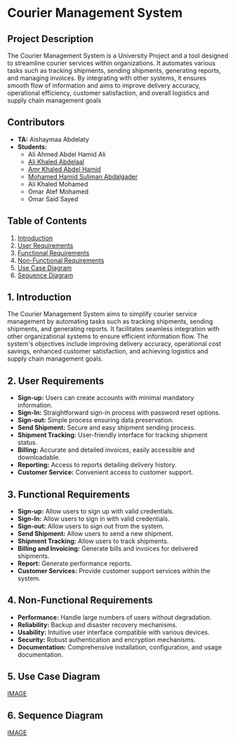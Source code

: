 # Courier Management System

## Project Description
The Courier Management System is a University Project and a tool designed to streamline courier services within organizations. It automates various tasks such as tracking shipments, sending shipments, generating reports, and managing invoices. By integrating with other systems, it ensures smooth flow of information and aims to improve delivery accuracy, operational efficiency, customer satisfaction, and overall logistics and supply chain management goals

## Contributors
- **TA:** Alshaymaa Abdelaty
- **Students:**
  - Ali Ahmed Abdel Hamid Ali
  - [Ali Khaled Abdelaal](https://github.com/wantedali) 
  - [Amr Khaled Abdel Hamid](https://github.com/Amrkhaledd13) 
  - [Mohamed Hamid Suliman Abdalgader](https://github.com/modhtom)
  - Ali Khaled Mohamed
  - Omar Atef Mohamed
  - Omar Said Sayed

## Table of Contents
1. [Introduction](#1-introduction)
2. [User Requirements](#2-user-requirements)
3. [Functional Requirements](#3-functional-requirements)
4. [Non-Functional Requirements](#4-non-functional-requirements)
5. [Use Case Diagram](#5-use-case-diagram)
6. [Sequence Diagram](#6-sequence-diagram)

## 1. Introduction
The Courier Management System aims to simplify courier service management by automating tasks such as tracking shipments, sending shipments, and generating reports. It facilitates seamless integration with other organizational systems to ensure efficient information flow. The system's objectives include improving delivery accuracy, operational cost savings, enhanced customer satisfaction, and achieving logistics and supply chain management goals.

## 2. User Requirements
- **Sign-up:** Users can create accounts with minimal mandatory information.
- **Sign-In:** Straightforward sign-in process with password reset options.
- **Sign-out:** Simple process ensuring data preservation.
- **Send Shipment:** Secure and easy shipment sending process.
- **Shipment Tracking:** User-friendly interface for tracking shipment status.
- **Billing:** Accurate and detailed invoices, easily accessible and downloadable.
- **Reporting:** Access to reports detailing delivery history.
- **Customer Service:** Convenient access to customer support.

## 3. Functional Requirements
- **Sign-up:** Allow users to sign up with valid credentials.
- **Sign-In:** Allow users to sign in with valid credentials.
- **Sign-out:** Allow users to sign out from the system.
- **Send Shipment:** Allow users to send a new shipment.
- **Shipment Tracking:** Allow users to track shipments.
- **Billing and Invoicing:** Generate bills and invoices for delivered shipments.
- **Report:** Generate performance reports.
- **Customer Services:** Provide customer support services within the system.

## 4. Non-Functional Requirements
- **Performance:** Handle large numbers of users without degradation.
- **Reliability:** Backup and disaster recovery mechanisms.
- **Usability:** Intuitive user interface compatible with various devices.
- **Security:** Robust authentication and encryption mechanisms.
- **Documentation:** Comprehensive installation, configuration, and usage documentation.

## 5. Use Case Diagram
[IMAGE](https://ibb.co/qB7rK8J)

## 6. Sequence Diagram
[IMAGE](https://ibb.co/ByLf80y)

